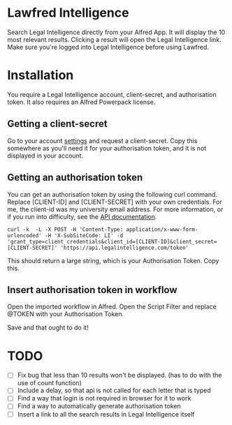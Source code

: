 # Lawfred Intelligence
Search Legal Intelligence directly from your Alfred App. 
It will display the 10 most relevant results. Clicking a result will open the Legal Intelligence link. Make sure you're logged into Legal Intelligence before using Lawfred.

# Installation 
You require a Legal Intelligence account, client-secret, and authorisation token.
It also requires an Alfred Powerpack license.

## Getting a client-secret 
Go to your account [settings](https://www.legalintelligence.com/userprofile) and request a client-secret. Copy this somewhere as you'll need it for your authorisation token, and it is not displayed in your account. 

## Getting an authorisation token 
You can get an authorisation token by using the following curl command. Replace [CLIENT-ID] and [CLIENT-SECRET] with your own credentials. For me, the client-id was my university email address. For more information, or if you run into difficulty, see the [API documentation](https://www.legalintelligence.com/handleidingen/api-technical-information/).

``` 
curl -k  -L -X POST -H 'Content-Type: application/x-www-form-urlencoded' -H 'X-SubSiteCode: LI' -d 'grant_type=client_credentials&client_id=[CLIENT-ID]&client_secret=[CLIENT-SECRET]' 'https://api.legalintelligence.com/token'
```

This should return a large string, which is your Authorisation Token. Copy this. 

## Insert authorisation token in workflow
Open the imported workflow in Alfred. 
Open the Script Filter and replace @TOKEN with your Authorisation Token. 

Save and that ought to do it!


# TODO
- [ ] Fix bug that less than 10 results won't be displayed. (has to do with the use of count function)
- [ ] Include a delay, so that api is not called for each letter that is typed
- [ ] Find a way that login is not required in browser for it to work
- [ ] Find a way to automatically generate authorisation token
- [ ] Insert a link to all the search results in Legal Intelligence itself 
